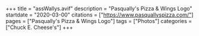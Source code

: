 +++
title = "assWallys.avif"
description = "Pasqually's Pizza & Wings Logo"
startdate = "2020-03-00"
citations = ["https://www.pasquallyspizza.com/"]
pages = ["Pasqually's Pizza & Wings Logo"]
tags = ["Photos"]
categories = ["Chuck E. Cheese's"]
+++

